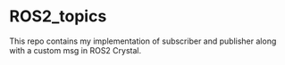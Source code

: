 # ROS2_topics

This repo contains my implementation of subscriber and publisher along with a custom msg in ROS2 Crystal. 
